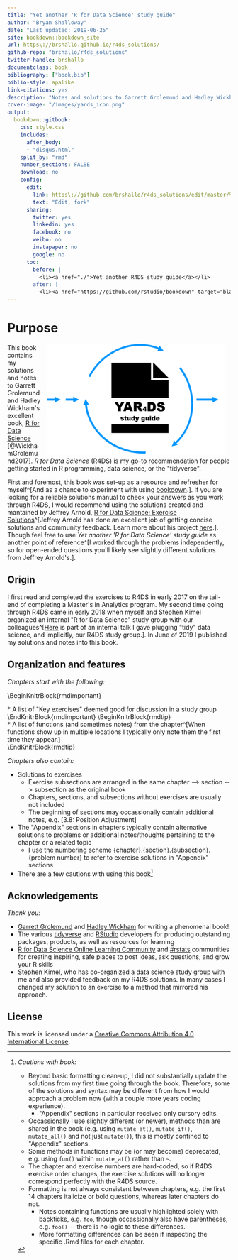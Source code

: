 ```yaml
--- 
title: "Yet another 'R for Data Science' study guide"
author: "Bryan Shalloway"
date: "Last updated: 2019-06-25"
site: bookdown::bookdown_site
url: https\://brshallo.github.io/r4ds_solutions/
github-repo: "brshallo/r4ds_solutions"
twitter-handle: brshallo
documentclass: book
bibliography: ["book.bib"]
biblio-style: apalike
link-citations: yes
description: "Notes and solutions to Garrett Grolemund and Hadley Wickham's 'R for Data Science'"
cover-image: "/images/yards_icon.png"
output:
  bookdown::gitbook:
    css: style.css
    includes:
      after_body: 
      - "disqus.html"
    split_by: "rmd"
    number_sections: FALSE
    download: no
    config:
      edit:
        link: https\://github.com/brshallo/r4ds_solutions/edit/master/%s
        text: "Edit, fork"
      sharing:
        twitter: yes
        linkedin: yes
        facebook: no
        weibo: no
        instapaper: no
        google: no
      toc:
        before: |
          <li><a href="./">Yet another R4DS study guide</a></li>
        after: |
          <li><a href="https://github.com/rstudio/bookdown" target="blank">Published with bookdown</a></li>
---
```


# Purpose

<img src="./images/yards_icon.png" width="400" height="250" alt="Cover image" align="right" style="margin: 0 1em 0 1em"/>

This book contains my solutions and notes to Garrett Grolemund and Hadley Wickham's excellent book, [R for Data Science](https://r4ds.had.co.nz/) [@WickhamGrolemund2017]. *R for Data Science* (R4DS) is my go-to recommendation for people getting started in R programming, data science, or the "tidyverse".

First and foremost, this book was set-up as a resource and refresher for myself^[And as a chance to experiment with using [bookdown](https://bookdown.org/).]. If you are looking for a reliable solutions manual to check your answers as you work through R4DS, I would recommend using the solutions created and mantained by Jeffrey Arnold, [R for Data Science: Exercise Solutions](https://jrnold.github.io/r4ds-exercise-solutions/)^[Jeffrey Arnold has done an excellent job of getting concise solutions and community feedback. Learn more about his project [here](https://resources.rstudio.com/rstudio-conf-2019/solving-r-for-data-science).]. Though feel free to use *Yet another 'R for Data Science' study guide* as another point of reference^[I worked through the problems independently, so for open-ended questions you'll likely see slightly different solutions from Jeffrey Arnold's.].

## Origin

I first read and completed the exercises to R4DS in early 2017 on the tail-end of completing a Master's in Analytics program. My second time going through R4DS came in early 2018 when myself and Stephen Kimel organized an internal "R for Data Science" study group with our colleagues^[[Here](https://youtu.be/eeCELJNWEuw) is part of an internal talk I gave plugging "tidy" data science, and implicitly, our R4DS study group.]. In June of 2019 I published my solutions and notes into this book.

## Organization and features

*Chapters start with the following:*

\BeginKnitrBlock{rmdimportant}<div class="rmdimportant">* A list of "Key exercises" deemed good for discussion in a study group  </div>\EndKnitrBlock{rmdimportant}
\BeginKnitrBlock{rmdtip}<div class="rmdtip">* A list of functions (and sometimes notes) from the chapter^[When functions show up in multiple locations I typically only note them the first time they appear.]  </div>\EndKnitrBlock{rmdtip}

*Chapters also contain:*

* Solutions to exercises 
    * Exercise subsections are arranged in the same chapter --> section --> subsection as the original book
    * Chapters, sections, and subsections without exercises are usually not included
    * The beginning of sections may occassionally contain additional notes, e.g. [3.8: Position Adjustment]
* The "Appendix" sections in chapters typically contain alternative solutions to problems or additional notes/thoughts pertaining to the chapter or a related topic
    * I use the numbering scheme {chapter}.{section}.{subsection}.{problem number} to refer to exercise solutions in "Appendix" sections
* There are a few cautions with using this book[^Caution]

[^Caution]: *Cautions with book:*  
    * Beyond basic formatting clean-up, I did not substantially update the solutions from my first time going through the book. Therefore, some of the solutions and syntax may be different from how I would approach a problem now (with a couple more years coding experience).  
        * "Appendix" sections in particular received only cursory edits.  
    * Occassionally I use slightly different (or newer), methods than are shared in the book (e.g. using `mutate_at()`, `mutate_if()`, `mutate_all()` and not just `mutate()`), this is mostly confined to "Appendix" sections.  
    * Some methods in functions may be (or may become) deprecated, e.g. using `fun()` within `mutate_at()` rather than `~`.  
    * The chapter and exercise numbers are hard-coded, so if R4DS exercise order changes, the exercise solutions will no longer correspond perfectly with the R4DS source.  
    * Formatting is not always consistent between chapters, e.g. the first 14 chapters italicize or bold questions, whereas later chapters do not.  
        * Notes containing functions are usually highlighted solely with backticks, e.g. `foo`, though occassionally also have parentheses, e.g. `foo()` -- there is no logic to these differences.  
        * More formatting differences can be seen if inspecting the specific .Rmd files for each chapter.  

## Acknowledgements

*Thank you:*

* [Garrett Grolemund](https://twitter.com/StatGarrett) and [Hadley Wickham](https://twitter.com/hadleywickham) for writing a phenomenal book!
* The various [tidyverse](https://www.tidyverse.org/) and [RStudio](https://www.rstudio.com/) developers for producing outstanding packages, products, as well as resources for learning
* [R for Data Science Online Learning Community](https://www.rfordatasci.com/) and [#rstats](https://twitter.com/hashtag/rstats?src=hash&lang=en) communities for creating inspiring, safe places to post ideas, ask questions, and grow your R skills
* Stephen Kimel, who has co-organized a data science study group with me and also provided feedback on my R4DS solutions. In many cases I changed my solution to an exercise to a method that mirrored his approach.

## License

This work is licensed under a <a rel="license" href="https://creativecommons.org/licenses/by/4.0/">Creative Commons Attribution 4.0 International License</a>.
